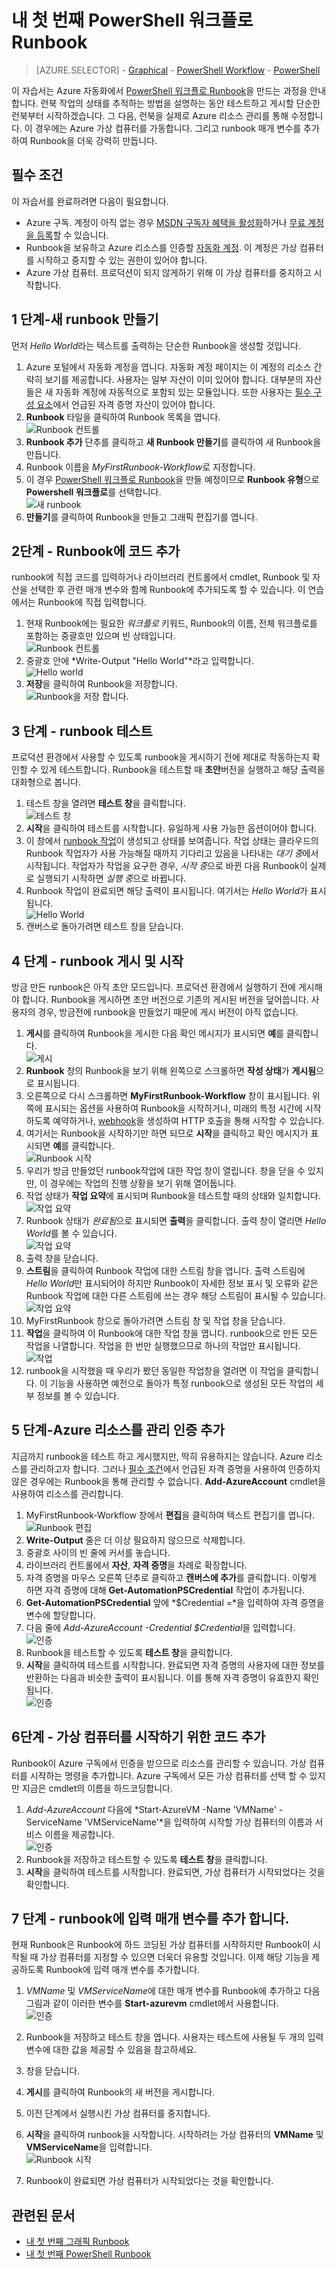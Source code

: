 <properties
    pageTitle="Azure 자동화의 내 첫 번째 PowerShell 워크플로 Runbook | Microsoft Azure"
    description="PowerShell 워크플로를 사용하여 간단한 텍스트 Runbook의 생성, 테스트, 게시 과정을 안내하는 자습서입니다."
    services="automation"
    documentationCenter=""
    authors="mgoedtel"
    manager="jwhit"
    editor=""/>

<tags
    ms.service="automation"
    ms.workload="tbd"
    ms.tgt_pltfrm="na"
    ms.devlang="na"
    ms.topic="get-started-article"
    ms.date="04/21/2016"
    ms.author="magoedte;bwren"/>

# 내 첫 번째 PowerShell 워크플로 Runbook

> [AZURE.SELECTOR] - [Graphical](automation-first-runbook-graphical.md) - [PowerShell Workflow](automation-first-runbook-textual.md) - [PowerShell](automation-first-runbook-textual-PowerShell.md)

이 자습서는 Azure 자동화에서 [PowerShell 워크플로 Runbook](automation-runbook-types.md#powerShell-workflow-runbooks)을 만드는 과정을 안내합니다. 런북 작업의 상태를 추적하는 방법을 설명하는 동안 테스트하고 게시할 단순한 런북부터 시작하겠습니다. 그 다음, 런북을 실제로 Azure 리소스 관리를 통해 수정합니다. 이 경우에는 Azure 가상 컴퓨터를 가동합니다. 그리고 runbook 매개 변수를 추가하여 Runbook을 더욱 강력히 만듭니다.

## 필수 조건

이 자습서를 완료하려면 다음이 필요합니다.

-	Azure 구독. 계정이 아직 없는 경우 [MSDN 구독자 혜택을 활성화](https://azure.microsoft.com/pricing/member-offers/msdn-benefits-details/)하거나 <a href="/pricing/free-account/" target="_blank">[무료 계정을 등록](https://azure.microsoft.com/free/)할 수 있습니다.
-	Runbook을 보유하고 Azure 리소스를 인증할 [자동화 계정](automation-security-overview.md). 이 계정은 가상 컴퓨터를 시작하고 중지할 수 있는 권한이 있어야 합니다.
-	Azure 가상 컴퓨터. 프로덕션이 되지 않게하기 위해 이 가상 컴퓨터를 중지하고 시작합니다.

## 1 단계-새 runbook 만들기

먼저 *Hello World*라는 텍스트를 출력하는 단순한 Runbook을 생성할 것입니다.

1.	Azure 포털에서 자동화 계정을 엽니다. 자동화 계정 페이지는 이 계정의 리소스 간략히 보기를 제공합니다. 사용자는 일부 자산이 이미 있어야 합니다. 대부분의 자산들은 새 자동화 계정에 자동적으로 포함되 있는 모듈입니다. 또한 사용자는 [필수 구성 요소](#prerequisites)에서 언급된 자격 증명 자산이 있어야 합니다.
2.	**Runbook** 타일을 클릭하여 Runbook 목록을 엽니다.<br>![Runbook 컨트롤](media/automation-first-runbook-textual/runbooks-control.png)
3.	**Runbook 추가** 단추를 클릭하고 **새 Runbook 만들기**를 클릭하여 새 Runbook을 만듭니다.
4.	Runbook 이름을 *MyFirstRunbook-Workflow*로 지정합니다.
5.	이 경우 [PowerShell 워크플로 Runbook](automation-runbook-types.md#powerShell-workflow-runbooks)을 만들 예정이므로 **Runbook 유형**으로 **Powershell 워크플로**를 선택합니다.<br>![새 runbook](media/automation-first-runbook-textual/new-runbook.png)
6.	**만들기**를 클릭하여 Runbook을 만들고 그래픽 편집기를 엽니다.

## 2단계 - Runbook에 코드 추가

runbook에 직접 코드를 입력하거나 라이브러리 컨트롤에서 cmdlet, Runbook 및 자산을 선택한 후 관련 매개 변수와 함께 Runbook에 추가되도록 할 수 있습니다. 이 연습에서는 Runbook에 직접 입력합니다.

1.	현재 Runbook에는 필요한 *워크플로* 키워드, Runbook의 이름, 전체 워크플로를 포함하는 중괄호만 있으며 빈 상태입니다.<br>![Runbook 컨트롤](media/automation-first-runbook-textual/empty-runbook.png)
2.	중괄호 안에 *Write-Output "Hello World"*라고 입력합니다. <br>![Hello world](media/automation-first-runbook-textual/hello-world.png)
3.	**저장**을 클릭하여 Runbook을 저장합니다.<br>![Runbook을 저장 합니다.](media/automation-first-runbook-textual/runbook-edit-toolbar-save.png)

## 3 단계 - runbook 테스트

프로덕션 환경에서 사용할 수 있도록 runbook을 게시하기 전에 제대로 작동하는지 확인할 수 있게 테스트합니다. Runbook을 테스트할 때 **초안**버전을 실행하고 해당 출력을 대화형으로 봅니다.

1.	테스트 창을 열려면 **테스트 창**을 클릭합니다.<br>![테스트 창](media/automation-first-runbook-textual/runbook-edit-toolbar-test-pane.png)
2.	**시작**을 클릭하여 테스트를 시작합니다. 유일하게 사용 가능한 옵션이어야 합니다.
3.	이 창에서 [runbook 작업](automation-runbook-execution.md)이 생성되고 상태를 보여줍니다. 작업 상태는 클라우드의 Runbook 작업자가 사용 가능해질 때까지 기다리고 있음을 나타내는 *대기 중*에서 시작됩니다. 작업자가 작업을 요구한 경우, *시작 중*으로 바뀐 다음 Runbook이 실제로 실행되기 시작하면 *실행 중*으로 바뀝니다.  
4.	Runbook 작업이 완료되면 해당 출력이 표시됩니다. 여기서는 *Hello World*가 표시됩니다.<br>![Hello World](media/automation-first-runbook-textual/test-output-hello-world.png)
5.	캔버스로 돌아가려면 테스트 창을 닫습니다.

## 4 단계 - runbook 게시 및 시작

방금 만든 runbook은 아직 초안 모드입니다. 프로덕션 환경에서 실행하기 전에 게시해야 합니다. Runbook을 게시하면 초안 버전으로 기존의 게시된 버전을 덮어씁니다. 사용자의 경우, 방금전에 runbook을 만들었기 때문에 게시 버전이 아직 없습니다.

1.	**게시**를 클릭하여 Runbook을 게시한 다음 확인 메시지가 표시되면 **예**를 클릭합니다.<br>![게시](media/automation-first-runbook-textual/runbook-edit-toolbar-publish.png)
2.	**Runbook** 창의 Runbook을 보기 위해 왼쪽으로 스크롤하면 **작성 상태**가 **게시됨**으로 표시됩니다.
3.	오른쪽으로 다시 스크롤하면 **MyFirstRunbook-Workflow** 창이 표시됩니다. 위쪽에 표시되는 옵션을 사용하여 Runbook을 시작하거나, 미래의 특정 시간에 시작하도록 예약하거나, [webhook](automation-webhooks.md)을 생성하여 HTTP 호출을 통해 시작할 수 있습니다.
4.	여기서는 Runbook을 시작하기만 하면 되므로 **시작**을 클릭하고 확인 메시지가 표시되면 **예**를 클릭합니다.<br>![Runbook 시작](media/automation-first-runbook-textual/runbook-toolbar-start.png)
5.	우리가 방금 만들었던 runbook작업에 대한 작업 창이 열립니다. 창을 닫을 수 있지만, 이 경우에는 작업의 진행 상황을 보기 위해 열어둡니다.
6.	작업 상태가 **작업 요약**에 표시되며 Runbook을 테스트할 때의 상태와 일치합니다.<br>![작업 요약](media/automation-first-runbook-textual/job-pane-summary.png)
7.	Runbook 상태가 *완료됨*으로 표시되면 **출력**을 클릭합니다. 출력 창이 열리면 *Hello World*를 볼 수 있습니다.<br> ![작업 요약](media/automation-first-runbook-textual/job-pane-output.png)  
8.	출력 창을 닫습니다.
9.	**스트림**을 클릭하여 Runbook 작업에 대한 스트림 창을 엽니다. 출력 스트림에 *Hello World*만 표시되어야 하지만 Runbook이 자세한 정보 표시 및 오류와 같은 Runbook 작업에 대한 다른 스트림에 쓰는 경우 해당 스트림이 표시될 수 있습니다.<br> ![작업 요약](media/automation-first-runbook-textual/job-pane-streams.png)
10.	MyFirstRunbook 창으로 돌아가려면 스트림 창 및 작업 창을 닫습니다.
11.	**작업**을 클릭하여 이 Runbook에 대한 작업 창을 엽니다. runbook으로 만든 모든 작업을 나열합니다. 작업을 한 번만 실행했으므로 하나의 작업만 표시됩니다.<br> ![작업](media/automation-first-runbook-textual/runbook-control-jobs.png)
12.	runbook을 시작했을 때 우리가 봤던 동일한 작업창을 열려면 이 작업을 클릭합니다. 이 기능을 사용하면 예전으로 돌아가 특정 runbook으로 생성된 모든 작업의 세부 정보를 볼 수 있습니다.

## 5 단계-Azure 리소스를 관리 인증 추가

지금까지 runbook을 테스트 하고 게시했지만, 딱히 유용하지는 않습니다. Azure 리소스를 관리하고자 합니다. 그러나 [필수 조건](#prerequisites)에서 언급된 자격 증명을 사용하여 인증하지 않은 경우에는 Runbook을 통해 관리할 수 없습니다. **Add-AzureAccount** cmdlet을 사용하여 리소스를 관리합니다.

1.	MyFirstRunbook-Workflow 창에서 **편집**을 클릭하여 텍스트 편집기를 엽니다.<br> ![Runbook 편집](media/automation-first-runbook-textual/runbook-toolbar-edit.png)
2.	**Write-Output** 줄은 더 이상 필요하지 않으므로 삭제합니다.
3.	중괄호 사이의 빈 줄에 커서를 놓습니다.
4.	라이브러리 컨트롤에서 **자산**, **자격 증명**을 차례로 확장합니다.
5.	자격 증명을 마우스 오른쪽 단추로 클릭하고 **캔버스에 추가**를 클릭합니다. 이렇게 하면 자격 증명에 대해 **Get-AutomationPSCredential** 작업이 추가됩니다.
6.	**Get-AutomationPSCredential** 앞에 *$Credential =*을 입력하여 자격 증명을 변수에 할당합니다.
7.	다음 줄에 *Add-AzureAccount -Credential $Credential*을 입력합니다.<br>![인증](media/automation-first-runbook-textual/authentication.png)
8.	Runbook을 테스트할 수 있도록 **테스트 창**을 클릭합니다.
9.	**시작**을 클릭하여 테스트를 시작합니다. 완료되면 자격 증명의 사용자에 대한 정보를 반환하는 다음과 비슷한 출력이 표시됩니다. 이를 통해 자격 증명이 유효한지 확인됩니다.<br>![인증](media/automation-first-runbook-textual/authentication-test.png)

## 6단계 - 가상 컴퓨터를 시작하기 위한 코드 추가

Runbook이 Azure 구독에서 인증을 받으므로 리소스를 관리할 수 있습니다. 가상 컴퓨터를 시작하는 명령을 추가합니다. Azure 구독에서 모든 가상 컴퓨터를 선택 할 수 있지만 지금은 cmdlet의 이름을 하드코딩합니다.

1.	*Add-AzureAccount* 다음에 *Start-AzureVM -Name 'VMName' -ServiceName 'VMServiceName'*을 입력하여 시작할 가상 컴퓨터의 이름과 서비스 이름을 제공합니다.<br>![인증](media/automation-first-runbook-textual/start-azurevm.png)
2.	Runbook을 저장하고 테스트할 수 있도록 **테스트 창**을 클릭합니다.
3.	**시작**을 클릭하여 테스트를 시작합니다. 완료되면, 가상 컴퓨터가 시작되었다는 것을 확인합니다.

## 7 단계 - runbook에 입력 매개 변수를 추가 합니다.

현재 Runbook은 Runbook에 하드 코딩된 가상 컴퓨터를 시작하지만 Runbook이 시작될 때 가상 컴퓨터를 지정할 수 있으면 더욱더 유용할 것입니다. 이제 해당 기능을 제공하도록 Runbook에 입력 매개 변수를 추가합니다.

1.	*VMName* 및 *VMServiceName*에 대한 매개 변수를 Runbook에 추가하고 다음 그림과 같이 이러한 변수를 **Start-azurevm** cmdlet에서 사용합니다.<br>![인증](media/automation-first-runbook-textual/params.png)
2.	Runbook을 저장하고 테스트 창을 엽니다. 사용자는 테스트에 사용될 두 개의 입력변수에 대한 값을 제공할 수 있음을 참고하세요.
3.	창을 닫습니다.
4.	**게시**를 클릭하여 Runbook의 새 버전을 게시합니다.
5.	이전 단계에서 실행시킨 가상 컴퓨터를 중지합니다.
6.	**시작**을 클릭하여 runbook을 시작합니다. 시작하려는 가상 컴퓨터의 **VMName** 및**VMServiceName**을 입력합니다.<br> ![Runbook 시작](media/automation-first-runbook-textual/start-runbook-input-params.png)

7.	Runbook이 완료되면 가상 컴퓨터가 시작되었다는 것을 확인합니다.

## 관련된 문서

-	[내 첫 번째 그래픽 Runbook](automation-first-runbook-graphical.md)
-	[내 첫 번째 PowerShell Runbook](automation-first-runbook-textual-PowerShell.md)

<!---HONumber=AcomDC_0427_2016-->